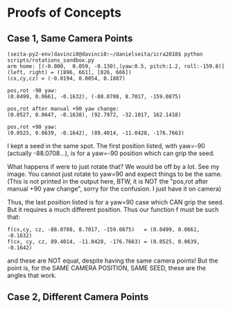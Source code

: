 # Proofs of Concepts

## Case 1, Same Camera Points

```
(seita-py2-env)davinci0@davinci0:~/danielseita/icra2018$ python scripts/rotations_sandbox.py
arm home: [(-0.000,  0.059, -0.130),(yaw:0.5, pitch:1.2, roll:-159.8)]
(left, right) = ([896, 661], [826, 666])
(cx,cy,cz) = (-0.0194, 0.0054, 0.1887)

pos,rot -90 yaw:
(0.0499, 0.0661, -0.1632), (-88.0708, 8.7017, -159.0875)

pos,rot after manual +90 yaw change:
(0.0527, 0.0647, -0.1638), (92.7972, -32.1017, 162.1418)

pos,rot +90 yaw:
(0.0525, 0.0639, -0.1642), (89.4014, -11.0428, -176.7663)
```

I kept a seed in the same spot. The first position listed, with yaw=-90 (actually -88.0708...), is for a yaw=-90 position which can grip the seed.

What happens if were to just rotate that? We would be off by a lot. See my image. You cannot just rotate to yaw=90 and expect things to be the same.
(This is not printed in the output here, BTW, it is NOT the "pos,rot after manual +90 yaw change", sorry for the confusion. I just have it on camera)

Thus, the last position listed is for a yaw=90 case which CAN grip the seed. But it requires a much different position.
Thus our function f must be such that:

```
f(cx,cy, cz, -88.0708, 8.7017, -159.0875)   = (0.0499, 0.0661, -0.1632)
f(cx, cy, cz, 89.4014, -11.0428, -176.7663) = (0.0525, 0.0639, -0.1642)
```

and these are NOT equal, despite having the same camera points! But the point is, for the SAME CAMERA POSITION, SAME SEED, these are the angles that work.


## Case 2, Different Camera Points

